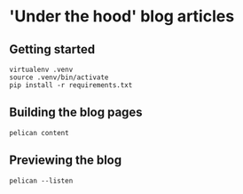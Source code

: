 # 'Under the hood' blog articles

## Getting started

```shell
virtualenv .venv
source .venv/bin/activate
pip install -r requirements.txt
```

## Building the blog pages

```shell
pelican content
```

## Previewing the blog

```shell
pelican --listen
```

